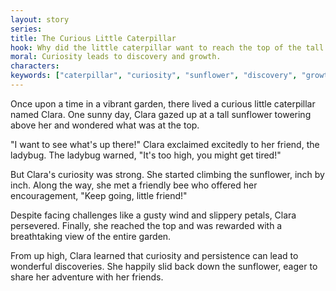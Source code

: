 ```yaml
---
layout: story
series: 
title: The Curious Little Caterpillar
hook: Why did the little caterpillar want to reach the top of the tall sunflower?
moral: Curiosity leads to discovery and growth.
characters: 
keywords: ["caterpillar", "curiosity", "sunflower", "discovery", "growth", "friendship", "perseverance", "challenges", "encouragement", "adventure"]
---
```


Once upon a time in a vibrant garden, there lived a curious little caterpillar named Clara. One sunny day, Clara gazed up at a tall sunflower towering above her and wondered what was at the top.

"I want to see what's up there!" Clara exclaimed excitedly to her friend, the ladybug. The ladybug warned, "It's too high, you might get tired!"

But Clara's curiosity was strong. She started climbing the sunflower, inch by inch. Along the way, she met a friendly bee who offered her encouragement, "Keep going, little friend!"

Despite facing challenges like a gusty wind and slippery petals, Clara persevered. Finally, she reached the top and was rewarded with a breathtaking view of the entire garden.

From up high, Clara learned that curiosity and persistence can lead to wonderful discoveries. She happily slid back down the sunflower, eager to share her adventure with her friends.
